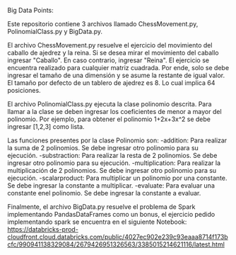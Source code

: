 Big Data Points:

Este repositorio contiene 3 archivos llamado ChessMovement.py, PolinomialClass.py y BigData.py.

El archivo ChessMovement.py resuelve el ejercicio del movimiento del caballo de ajedrez y la reina. Si se desea mirar el movimiento del caballo ingresar "Caballo". En caso contrario, ingresar "Reina". El ejercicio se encuentra realizado para cualquier matriz cuadrada. Por ende, solo se debe ingresar el tamaño de una dimensión y se asume la restante de igual valor. El tamaño por defecto de un tablero de ajedrez es 8. Lo cual implica 64 posiciones. 

El archivo PolinomialClass.py ejecuta la clase polinomio descrita. Para llamar a la clase se deben ingresar los coeficientes de menor a mayor del polinomio. Por ejemplo, para obtener el polinomio 1+2x+3x^2 se debe ingresar [1,2,3] como lista.

Las funciones presentes por la clase Polinomio son:
-addition: Para realizar la suma de 2 polinomios. Se debe ingresar otro polinomio para su ejecución.
-substraction: Para realizar la resta de 2 polinomios. Se debe ingresar otro polinomio para su ejecución.
-multiplication: Para realizar la multiplicación de 2 polinomios. Se debe ingresar otro polinomio para su ejecución.
-scalarproduct: Para multiplicar un polinomio por una constante. Se debe ingresar la constante a multiplicar.
-evaluate: Para evaluar una constante enel polinomio. Se debe ingresar la constante a evaluar.

Finalmente, el archivo BigData.py resuelve el problema de Spark implementando PandasDataFrames como un bonus, el ejercicio pedido implementando spark se encuentra en el siguiente Notebook:
https://databricks-prod-cloudfront.cloud.databricks.com/public/4027ec902e239c93eaaa8714f173bcfc/990941138329084/2679426951326563/3385015214621116/latest.html
